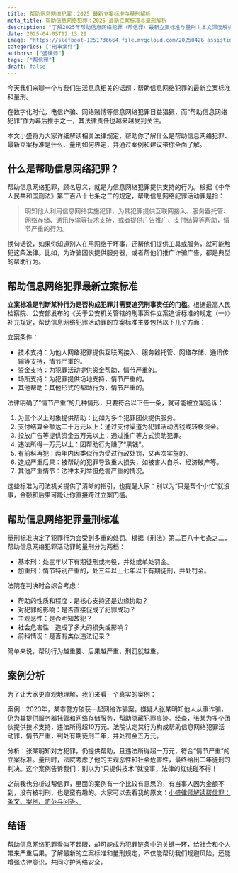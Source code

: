 ```yaml
---
title: 帮助信息网络犯罪：2025 最新立案标准与量刑解析
meta_title: 帮助信息网络犯罪：2025 最新立案标准与量刑解析
description: "了解2025年帮助信息网络犯罪（帮信罪）最新立案标准与量刑！本文深度解析《刑法》第二百八十七条之二，明确构成要件、技术支持/支付结算等“情节严重”立案门槛（违法所得1万起）及两档量刑。通过真实案例，律师助您识别并规避为网络诈骗、赌博提供帮助的刑事风险，守护网络安全。"
date: 2025-04-05T12:13:29
image: "https://slefboot-1251736664.file.myqcloud.com/20250426_assisting_in_fraud_2025_cover.webp"
categories: ["刑事案件"]
authors: ["盛律师"]
tags: ["帮信罪"]
draft: false
---
```


今天我们来聊一个与我们生活息息相关的话题：帮助信息网络犯罪的最新立案标准和量刑。

在数字化时代，电信诈骗、网络赌博等信息网络犯罪日益猖獗，而“帮助信息网络犯罪”作为幕后推手之一，其法律责任也越来越受到关注。

本文小盛将为大家详细解读相关法律规定，帮助你了解什么是帮助信息网络犯罪、最新立案标准是什么、量刑如何界定，并通过案例和建议带你全面了解。

## 什么是帮助信息网络犯罪？

帮助信息网络犯罪，顾名思义，就是为信息网络犯罪提供支持的行为。根据《中华人民共和国刑法》第二百八十七条之二的规定，帮助信息网络犯罪活动罪是指：

> 明知他人利用信息网络实施犯罪，为其犯罪提供互联网接入、服务器托管、网络存储、通讯传输等技术支持，或者提供广告推广、支付结算等帮助，情节严重的行为。

换句话说，如果你知道别人在用网络干坏事，还帮他们提供工具或服务，就可能触犯这条法律。比如，为诈骗团伙提供服务器，或者帮他们推广诈骗广告，都是典型的帮助行为。

## 帮助信息网络犯罪最新立案标准

**立案标准是判断某种行为是否构成犯罪并需要追究刑事责任的门槛**。根据最高人民检察院、公安部发布的《关于公安机关管辖的刑事案件立案追诉标准的规定（一）》补充规定，帮助信息网络犯罪活动罪的立案标准主要包括以下几个方面：

立案条件：

- 技术支持：为他人网络犯罪提供互联网接入、服务器托管、网络存储、通讯传输等支持，情节严重的。
- 资金支持：为犯罪活动提供资金帮助，情节严重的。
- 场所支持：为犯罪提供场地支持，情节严重的。
- 其他帮助：其他形式的帮助行为，情节严重的。

法律明确了“情节严重”的几种情形，只要符合以下任一条，就可能被立案追诉：

1. 为三个以上对象提供帮助：比如为多个犯罪团伙提供服务。
2. 支付结算金额达二十万元以上：通过支付渠道为犯罪活动洗钱或转移资金。
3. 投放广告等提供资金五万元以上：通过推广等方式资助犯罪。
4. 违法所得一万元以上：因帮助行为赚了“黑钱”。
5. 有前科再犯：两年内因类似行为受过行政处罚，又再次实施的。
6. 造成严重后果：被帮助的犯罪导致重大损失，如被害人自杀、经济破产等。
7. 其他严重情节：法律未列举但危害严重的情况。

这些标准为司法机关提供了清晰的指引，也提醒大家：别以为“只是帮个小忙”就没事，金额和后果可能让你直接跨过立案门槛。

## 帮助信息网络犯罪量刑标准
量刑标准决定了犯罪行为会受到多重的处罚。根据《刑法》第二百八十七条之二，帮助信息网络犯罪活动罪的量刑分为两档：

- 基本刑：处三年以下有期徒刑或拘役，并处或单处罚金。
- 加重刑：情节特别严重的，处三年以上七年以下有期徒刑，并处罚金。

法院在判决时会综合考虑：

- 帮助的性质和程度：是核心支持还是边缘协助？
- 对犯罪的影响：是否直接促成了犯罪成功？
- 主观恶性：是否明知故犯？
- 社会危害性：造成了多大的损失或影响？
- 前科情况：是否有类似违法记录？

简单来说，帮助行为越重要、后果越严重，刑罚就越重。

## 案例分析

为了让大家更直观地理解，我们来看一个真实的案例：

案例：2023年，某市警方破获一起网络诈骗案。嫌疑人张某明知他人从事诈骗，仍为其提供服务器托管和网络存储服务，帮助隐藏犯罪痕迹。经查，张某为多个团伙提供技术支持，违法所得超10万元。法院认定其行为构成帮助信息网络犯罪活动罪，情节严重，判处有期徒刑二年，并处罚金五万元。

分析：张某明知对方犯罪，仍提供帮助，且违法所得超一万元，符合“情节严重”的立案标准。量刑时，法院考虑了他的主观恶性和社会危害性，最终给出二年徒刑的判决。这个案例告诉我们：别以为“只提供技术”就没事，法律的红线碰不得！

之前我也分析过帮信罪，里面的案例有一个比较有意思的，有当事人因为金额不到，没有被判刑，也是蛮有趣的。大家可以去看我的原文：[小盛律师解读帮信罪：条文、案例、防范与问答。](https://www.shenglvshi.cn/assisting_in_fraud)

## 结语
帮助信息网络犯罪看似不起眼，却可能成为犯罪链条中的关键一环，给社会和个人带来严重后果。了解最新的立案标准和量刑规定，不仅能帮助我们规避风险，还能增强法律意识，共同守护网络安全。